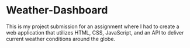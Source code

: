 # Weather-Dashboard
This is my project submission for an assignment where I had to create a web application that utilizes HTML, CSS, JavaScript, and an API to deliver current weather conditions around the globe.
